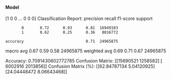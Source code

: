 #### Model
[1 0 0 ... 0 0 0]
Classification Report:
              precision    recall  f1-score   support

           0       0.72      0.93      0.81  16949103
           1       0.62      0.25      0.36   8016772

    accuracy                           0.71  24965875
   macro avg       0.67      0.59      0.58  24965875
weighted avg       0.69      0.71      0.67  24965875

Accuracy: 0.7091430602772785
Confusion Matrix:
[[15690521  1258582]
 [ 6002916  2013856]]
Confusion Matrix (%):
[[62.84787134  5.04120925]
 [24.04448472  8.06643468]]
